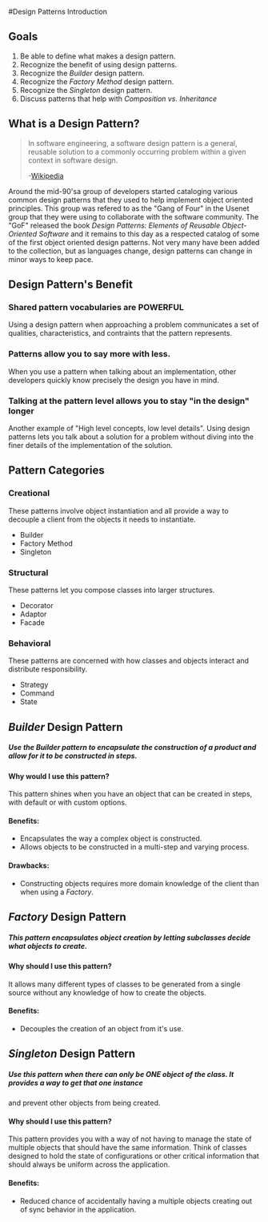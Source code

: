 #Design Patterns Introduction

## Goals
1. Be able to define what makes a design pattern.
2. Recognize the benefit of using design patterns.
3. Recognize the _Builder_ design pattern.
4. Recognize the _Factory Method_ design pattern.
5. Recognize the _Singleton_ design pattern.
6. Discuss patterns that help with _Composition vs. Inheritance_

## What is a Design Pattern?
> In software engineering, a software design pattern is a general, reusable solution to a commonly occurring problem 
> within a given context in software design.
>
> -[Wikipedia](https://en.wikipedia.org/wiki/Software_design_pattern) 

Around the mid-90'sa group of developers started cataloging various common design patterns that they used to help 
implement object oriented principles.  This group was refered to as the "Gang of Four" in the Usenet group that they 
were using to collaborate with the software community.  The "GoF" released the book _Design Patterns: Elements of 
Reusable Object-Oriented Software_ and it remains to this day as a respected catalog of some of the first object 
oriented design patterns.  Not very many have been added to the collection, but as languages change, design patterns can 
change in minor ways to keep pace.    

## Design Pattern's Benefit
### Shared pattern vocabularies are POWERFUL
Using a design pattern when approaching a problem communicates a set of qualities, characteristics, and contraints that 
the pattern represents. 
### Patterns allow you to say more with less.
When you use a pattern when talking about an implementation, other developers quickly know precisely the design you have 
in mind.
### Talking at the pattern level allows you to stay "in the design" longer
Another example of "High level concepts, low level details".  Using design patterns lets you talk about a solution for a 
problem without diving into the finer details of the implementation of the solution.

## Pattern Categories
### Creational
These patterns involve object instantiation and all provide a way to decouple a client from the objects it needs to 
instantiate. 
- Builder
- Factory Method
- Singleton
### Structural
These patterns let you compose classes into larger structures.
- Decorator
- Adaptor
- Facade
### Behavioral
These patterns are concerned with how classes and objects interact and distribute responsibility.
- Strategy
- Command
- State

## _Builder_ Design Pattern
##### Use the _Builder_ pattern to encapsulate the construction of a product and allow for it to be constructed in steps. 
#### Why would I use this pattern?
This pattern shines when you have an object that can be created in steps, with default or with custom options.  
#### Benefits:
- Encapsulates the way a complex object is constructed.
- Allows objects to be constructed in a multi-step and varying process.
#### Drawbacks:
- Constructing objects requires more domain knowledge of the client than when using a _Factory_.

## _Factory_ Design Pattern
##### This pattern encapsulates object creation by letting subclasses decide what objects to create.
#### Why should I use this pattern?
It allows many different types of classes to be generated from a single source without any knowledge of how to create 
the objects.
#### Benefits: 
- Decouples the creation of an object from it's use.

## _Singleton_ Design Pattern
##### Use this pattern when there can only be _*ONE*_ object of the class.  It provides a way to get that one instance 
and prevent other objects from being created. 
#### Why should I use this pattern?
This pattern provides you with a way of not having to manage the state of multiple objects that should have the same 
information.  Think of classes designed to hold the state of configurations or other critical information that should 
always be uniform across the application.
#### Benefits:
- Reduced chance of accidentally having a multiple objects creating out of sync behavior in the application.
